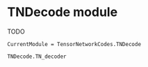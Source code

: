 # TNDecode module

TODO

```@meta
CurrentModule = TensorNetworkCodes.TNDecode
```
```@docs
TNDecode.TN_decoder
```
